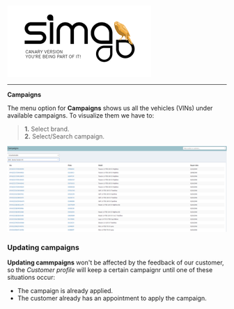 ![sima2](images/en-EN_simacanaryversionbn.png)  
  
---   
  
**Campaigns**   
  
The menu option for **Campaigns** shows us all the vehicles (VINs) under available campaigns. To visualize them we have to:
  
 >**1.** Select brand.  
 >**2.** Select/Search campaign.

![Vehicles under available campaigns](images/en-EN_opportunity_vehiclesundercampaingslist.png)    
  
  
  
### Updating campaigns  

 **Updating cammpaigns** won't be affected by the feedback of our customer, so the _Customer profile_ will keep a certain campaignr until one of these situations occur:

 - The campaign is already applied.  
 - The customer already has an appointment to apply the campaign.





